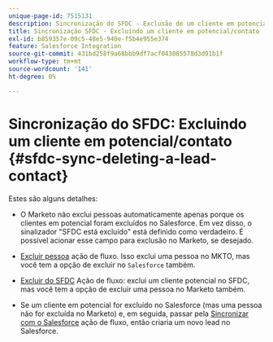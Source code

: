 ```yaml
---
unique-page-id: 7515131
description: Sincronização do SFDC - Exclusão de um cliente em potencial/contato - Documentação da Marketo - Documentação do produto
title: Sincronização SFDC - Excluindo um cliente em potencial/contato
exl-id: b859357e-09c5-48e5-940e-f5b4e955e374
feature: Salesforce Integration
source-git-commit: 431bd258f9a68bbb9df7acf043085578d3d91b1f
workflow-type: tm+mt
source-wordcount: '141'
ht-degree: 0%

---
```


# Sincronização do SFDC: Excluindo um cliente em potencial/contato {#sfdc-sync-deleting-a-lead-contact}

Estes são alguns detalhes:

* O Marketo não exclui pessoas automaticamente apenas porque os clientes em potencial foram excluídos no Salesforce. Em vez disso, o sinalizador &quot;SFDC está excluído&quot; está definido como verdadeiro. É possível acionar esse campo para exclusão no Marketo, se desejado.
* [Excluir pessoa](/help/marketo/product-docs/core-marketo-concepts/smart-campaigns/flow-actions/delete-person.md) ação de fluxo. Isso exclui uma pessoa no MKTO, mas você tem a opção de excluir no `Salesforce` também.

* [Excluir do SFDC](/help/marketo/product-docs/core-marketo-concepts/smart-campaigns/salesforce-flow-actions/delete-person-from-sfdc.md) Ação de fluxo: exclui um cliente potencial no SFDC, mas você tem a opção de excluir uma pessoa no Marketo também.
* Se um cliente em potencial for excluído no Salesforce (mas uma pessoa não for excluída no Marketo) e, em seguida, passar pela [Sincronizar com o Salesforce](/help/marketo/product-docs/core-marketo-concepts/smart-campaigns/salesforce-flow-actions/sync-person-to-sfdc.md) ação de fluxo, então criaria um novo lead no Salesforce.
